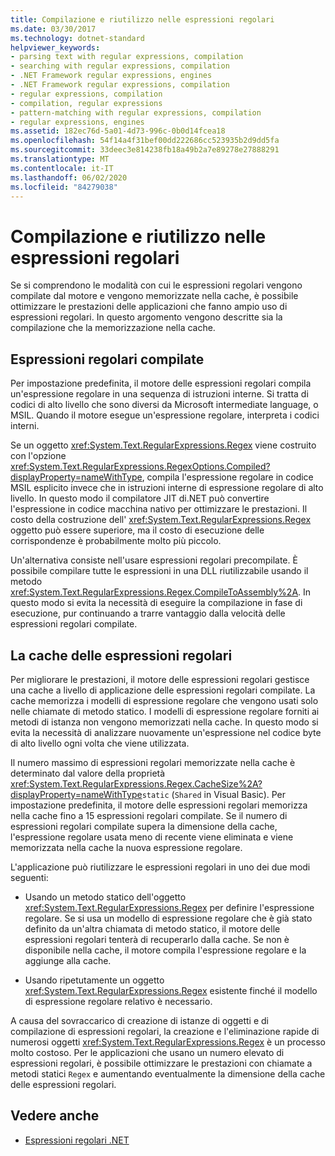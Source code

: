 ```yaml
---
title: Compilazione e riutilizzo nelle espressioni regolari
ms.date: 03/30/2017
ms.technology: dotnet-standard
helpviewer_keywords:
- parsing text with regular expressions, compilation
- searching with regular expressions, compilation
- .NET Framework regular expressions, engines
- .NET Framework regular expressions, compilation
- regular expressions, compilation
- compilation, regular expressions
- pattern-matching with regular expressions, compilation
- regular expressions, engines
ms.assetid: 182ec76d-5a01-4d73-996c-0b0d14fcea18
ms.openlocfilehash: 54f14a4f31bef00dd222686cc523935b2d9dd5fa
ms.sourcegitcommit: 33deec3e814238fb18a49b2a7e89278e27888291
ms.translationtype: MT
ms.contentlocale: it-IT
ms.lasthandoff: 06/02/2020
ms.locfileid: "84279038"
---
```

# <a name="compilation-and-reuse-in-regular-expressions"></a>Compilazione e riutilizzo nelle espressioni regolari
Se si comprendono le modalità con cui le espressioni regolari vengono compilate dal motore e vengono memorizzate nella cache, è possibile ottimizzare le prestazioni delle applicazioni che fanno ampio uso di espressioni regolari. In questo argomento vengono descritte sia la compilazione che la memorizzazione nella cache.  
  
## <a name="compiled-regular-expressions"></a>Espressioni regolari compilate  
 Per impostazione predefinita, il motore delle espressioni regolari compila un'espressione regolare in una sequenza di istruzioni interne. Si tratta di codici di alto livello che sono diversi da Microsoft intermediate language, o MSIL. Quando il motore esegue un'espressione regolare, interpreta i codici interni.  
  
 Se un oggetto <xref:System.Text.RegularExpressions.Regex> viene costruito con l'opzione <xref:System.Text.RegularExpressions.RegexOptions.Compiled?displayProperty=nameWithType>, compila l'espressione regolare in codice MSIL esplicito invece che in istruzioni interne di espressione regolare di alto livello. In questo modo il compilatore JIT di.NET può convertire l'espressione in codice macchina nativo per ottimizzare le prestazioni.  Il costo della costruzione dell' <xref:System.Text.RegularExpressions.Regex> oggetto può essere superiore, ma il costo di esecuzione delle corrispondenze è probabilmente molto più piccolo.

 Un'alternativa consiste nell'usare espressioni regolari precompilate. È possibile compilare tutte le espressioni in una DLL riutilizzabile usando il metodo <xref:System.Text.RegularExpressions.Regex.CompileToAssembly%2A>. In questo modo si evita la necessità di eseguire la compilazione in fase di esecuzione, pur continuando a trarre vantaggio dalla velocità delle espressioni regolari compilate.  
  
## <a name="the-regular-expressions-cache"></a>La cache delle espressioni regolari  
 Per migliorare le prestazioni, il motore delle espressioni regolari gestisce una cache a livello di applicazione delle espressioni regolari compilate. La cache memorizza i modelli di espressione regolare che vengono usati solo nelle chiamate di metodo statico. I modelli di espressione regolare forniti ai metodi di istanza non vengono memorizzati nella cache. In questo modo si evita la necessità di analizzare nuovamente un'espressione nel codice byte di alto livello ogni volta che viene utilizzata.  
  
 Il numero massimo di espressioni regolari memorizzate nella cache è determinato dal valore della proprietà <xref:System.Text.RegularExpressions.Regex.CacheSize%2A?displayProperty=nameWithType>`static` (`Shared` in Visual Basic). Per impostazione predefinita, il motore delle espressioni regolari memorizza nella cache fino a 15 espressioni regolari compilate. Se il numero di espressioni regolari compilate supera la dimensione della cache, l'espressione regolare usata meno di recente viene eliminata e viene memorizzata nella cache la nuova espressione regolare.  
  
 L'applicazione può riutilizzare le espressioni regolari in uno dei due modi seguenti:  
  
- Usando un metodo statico dell'oggetto <xref:System.Text.RegularExpressions.Regex> per definire l'espressione regolare. Se si usa un modello di espressione regolare che è già stato definito da un'altra chiamata di metodo statico, il motore delle espressioni regolari tenterà di recuperarlo dalla cache. Se non è disponibile nella cache, il motore compila l'espressione regolare e la aggiunge alla cache.
  
- Usando ripetutamente un oggetto <xref:System.Text.RegularExpressions.Regex> esistente finché il modello di espressione regolare relativo è necessario.  
  
 A causa del sovraccarico di creazione di istanze di oggetti e di compilazione di espressioni regolari, la creazione e l'eliminazione rapide di numerosi oggetti <xref:System.Text.RegularExpressions.Regex> è un processo molto costoso. Per le applicazioni che usano un numero elevato di espressioni regolari, è possibile ottimizzare le prestazioni con chiamate a metodi statici `Regex` e aumentando eventualmente la dimensione della cache delle espressioni regolari.  
  
## <a name="see-also"></a>Vedere anche

- [Espressioni regolari .NET](regular-expressions.md)
